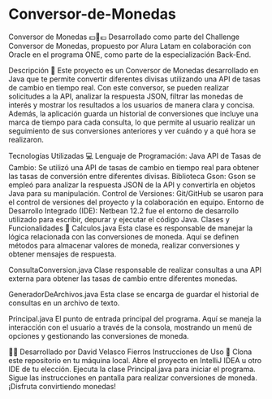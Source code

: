 # Conversor-de-Monedas


Conversor de Monedas 💵💱💶
Desarrollado como parte del Challenge Conversor de Monedas, propuesto por Alura Latam en colaboración con Oracle en el programa ONE, como parte de la especialización Back-End.

Descripción 📝
Este proyecto es un Conversor de Monedas desarrollado en Java que te permite convertir diferentes divisas utilizando una API de tasas de cambio en tiempo real. Con este conversor, se pueden realizar solicitudes a la API, analizar la respuesta JSON, filtrar las monedas de interés y mostrar los resultados a los usuarios de manera clara y concisa. Además, la aplicación guarda un historial de conversiones que incluye una marca de tiempo para cada consulta, lo que permite al usuario realizar un seguimiento de sus conversiones anteriores y ver cuándo y a qué hora se realizaron.

Tecnologías Utilizadas 💻
Lenguaje de Programación: Java
API de Tasas de Cambio: Se utilizó una API de tasas de cambio en tiempo real para obtener las tasas de conversión entre diferentes divisas.
Biblioteca Gson: Gson se empleó para analizar la respuesta JSON de la API y convertirla en objetos Java para su manipulación.
Control de Versiones: Git/GitHub se usaron para el control de versiones del proyecto y la colaboración en equipo.
Entorno de Desarrollo Integrado (IDE): Netbean 12.2 fue el entorno de desarrollo utilizado para escribir, depurar y ejecutar el código Java.
Clases y Funcionalidades 🧩
Calculos.java
Esta clase es responsable de manejar la lógica relacionada con las conversiones de moneda. Aquí se definen métodos para almacenar valores de moneda, realizar conversiones y obtener mensajes de respuesta.

ConsultaConversion.java
Clase responsable de realizar consultas a una API externa para obtener las tasas de cambio entre diferentes monedas.

GeneradorDeArchivos.java
Esta clase se encarga de guardar el historial de consultas en un archivo de texto.

Principal.java
El punto de entrada principal del programa. Aquí se maneja la interacción con el usuario a través de la consola, mostrando un menú de opciones y gestionando las conversiones de moneda.

👨‍💻 Desarrollado por
David Velasco Fierros
Instrucciones de Uso 🚀
Clona este repositorio en tu máquina local.
Abre el proyecto en IntelliJ IDEA u otro IDE de tu elección.
Ejecuta la clase Principal.java para iniciar el programa.
Sigue las instrucciones en pantalla para realizar conversiones de moneda.
¡Disfruta convirtiendo monedas!
